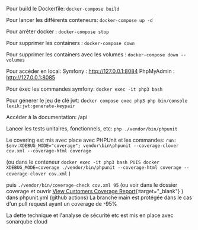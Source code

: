 Pour build le Dockerfile:
`docker-compose build`

Pour lancer les différents conteneurs: 
`docker-compose up -d`

Pour arrêter docker :
`docker-compose stop`

Pour supprimer les containers :
`docker-compose down `


Pour supprimer les containers avec les volumes :
`docker-compose down --volumes`

Pour accéder en local:
Symfony : http://127.0.0.1:8084
PhpMyAdmin : http://127.0.0.1:8085

Pour éxec les commandes symfony:
`docker exec -it php3 bash`

Pour génerer le jeu de clé jwt:
d`ocker compose exec php3 php bin/console lexik:jwt:generate-keypair`

Accéder à la documentation: /api

Lancer les tests unitaires, fonctionnels, etc: `php ./vendor/bin/phpunit`


Le covering est mis avec place avec PHPUnit et les commandes: `run: $env:XDEBUG_MODE="coverage"; vendor\bin\phpunit --coverage-clover cov.xml --coverage-html coverage`

(ou dans le conteneur `docker exec -it php3 bash PUIS docker XDEBUG_MODE=coverage ./vendor/bin/phpunit --coverage-html coverage --coverage-clover cov.xml`
)

puis `./vendor/bin/coverage-check cov.xml 95` (ou voir dans le dossier coverage et ouvrir [View Customers Coverage Report](./customers-microservice/coverage/index.html){:target="_blank"}
)
dans phpunit.yml (github actions)
La branche main est protégée dans le cas d'un pull request ayant un coverage de -95%

La dette technique et l'analyse de sécurité etc est mis en place avec sonarqube cloud